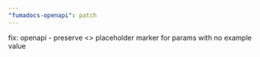 ```yaml
---
"fumadocs-openapi": patch
---
```


fix: openapi - preserve <> placeholder marker for params with no example value
